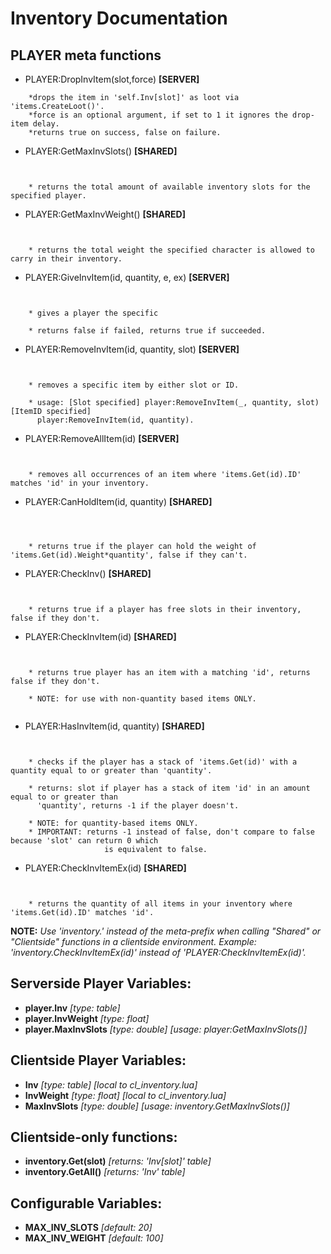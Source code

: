 # Inventory Documentation #


## PLAYER meta functions ##


* PLAYER:DropInvItem(slot,force) **[SERVER]**
```
    *drops the item in 'self.Inv[slot]' as loot via 'items.CreateLoot()'.
	*force is an optional argument, if set to 1 it ignores the drop-item delay.
    *returns true on success, false on failure.
```


* PLAYER:GetMaxInvSlots() **[SHARED]**
```


    * returns the total amount of available inventory slots for the specified player.

```
* PLAYER:GetMaxInvWeight() **[SHARED]**
```


    * returns the total weight the specified character is allowed to carry in their inventory.

```
* PLAYER:GiveInvItem(id, quantity, e, ex) **[SERVER]**
```


    * gives a player the specific 

    * returns false if failed, returns true if succeeded.
```
* PLAYER:RemoveInvItem(id, quantity, slot) **[SERVER]**
```


    * removes a specific item by either slot or ID. 

    * usage: [Slot specified] player:RemoveInvItem(_, quantity, slot) [ItemID specified] 
      player:RemoveInvItem(id, quantity).

```
* PLAYER:RemoveAllItem(id) **[SERVER]**
```


    * removes all occurrences of an item where 'items.Get(id).ID' matches 'id' in your inventory.

```
* PLAYER:CanHoldItem(id, quantity) **[SHARED]**
```



    * returns true if the player can hold the weight of 'items.Get(id).Weight*quantity', false if they can't.

```
* PLAYER:CheckInv() **[SHARED]**
```


    * returns true if a player has free slots in their inventory, false if they don't.

```
* PLAYER:CheckInvItem(id) **[SHARED]**
```


    * returns true player has an item with a matching 'id', returns false if they don't.
    
    * NOTE: for use with non-quantity based items ONLY.


```
* PLAYER:HasInvItem(id, quantity) **[SHARED]**

```


    * checks if the player has a stack of 'items.Get(id)' with a quantity equal to or greater than 'quantity'.

    * returns: slot if player has a stack of item 'id' in an amount equal to or greater than 
      'quantity', returns -1 if the player doesn't.

    * NOTE: for quantity-based items ONLY. 
    * IMPORTANT: returns -1 instead of false, don't compare to false because 'slot' can return 0 which 
                     is equivalent to false.

```
* PLAYER:CheckInvItemEx(id) **[SHARED]**
```


    * returns the quantity of all items in your inventory where 'items.Get(id).ID' matches 'id'.

```

**NOTE:** *Use 'inventory.' instead of the meta-prefix when calling "Shared" or "Clientside" functions in a clientside environment. Example: 'inventory.CheckInvItemEx(id)' instead of 'PLAYER:CheckInvItemEx(id)'.*

## Serverside Player Variables: ##
* **player.Inv** *[type: table]*
* **player.InvWeight** *[type: float]*
* **player.MaxInvSlots** *[type: double]* *[usage: player:GetMaxInvSlots()]*

## Clientside Player Variables: ##
* **Inv** *[type: table]* *[local to cl_inventory.lua]*
* **InvWeight** *[type: float]* *[local to cl_inventory.lua]*
* **MaxInvSlots** *[type: double]* *[usage: inventory.GetMaxInvSlots()]*

## Clientside-only functions: ##
* **inventory.Get(slot)** *[returns: 'Inv[slot]' table]*
* **inventory.GetAll()** *[returns: 'Inv' table]*

## Configurable Variables: ##
* **MAX_INV_SLOTS** *[default: 20]*
* **MAX_INV_WEIGHT** *[default: 100]*